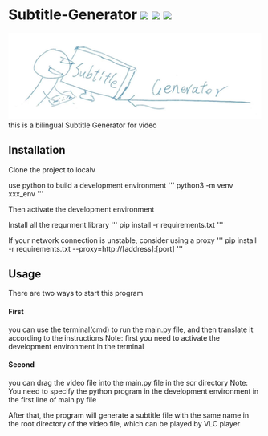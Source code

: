# Subtitle-Generator  ![](https://img.shields.io/badge/license-MIT-blue)  ![](https://img.shields.io/badge/platform-win--64-lightgrey)  ![](https://img.shields.io/badge/versions-beta--0.1-orange)
![image](logo.jpg)
this is a bilingual Subtitle Generator for video


## Installation

Clone the project to localv

use python to build a development environment
'''
python3 -m venv xxx_env
'''

Then activate the development environment

Install all the requrment library
'''
pip install -r requirements.txt
'''

If your network connection is unstable, consider using a proxy
'''
pip install -r requirements.txt --proxy=http://[address]:[port]
'''


## Usage

There are two ways to start this program

#### First
you can use the terminal(cmd) to run the main.py file, and then translate it according to the instructions
Note: first you need to activate the development environment in the terminal

#### Second
you can drag the video file into the main.py file in the scr directory
Note: You need to specify the python program in the development environment in the first line of main.py file

After that, the program will generate a subtitle file with the same name in the root directory of the video file, which can be played by VLC player


